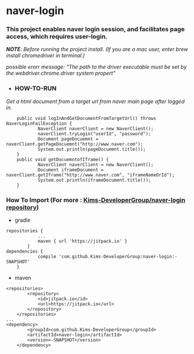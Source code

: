 # naver-login
###  This project **enables naver login session**, and **facilitates page access, which requires user-login.**

_**NOTE**: Before running the project install. (If you are a mac user, enter brew install chromedriver in terminal.)_

_possible erorr message: "The path to the driver executable must be set by the webdriver.chrome.driver system propert"_

- ### HOW-TO-RUN
 _Get a html document from a target url from naver main page after logged in._
```
    public void logInAndGetDocumentFromTargetUrl() throws NaverLoginFailException {
            NaverClient naverClient = new NaverClient();
            naverClient.tryLogin("userId", "password");
            Document pageDocuemnt = naverClient.getPageDocuemnt("http://www.naver.com");
            System.out.println(pageDocuemnt.title());
    }
    public void getDocuemntofIframe() {
            NaverClient naverClient = new NaverClient();
            Document iframeDocument = naverClient.getIframe("http://www.naver.com", "iframeNameOrId");
            System.out.println(iframeDocument.title());
    }
```

### How To Import  (For more : [Kims-DeveloperGroup/naver-login repository]( https://jitpack.io/#Kims-DeveloperGroup/naver-login/))

- gradle
```
repositories {
			...
			maven { url 'https://jitpack.io' }
		}
dependencies {
	        compile 'com.github.Kims-DeveloperGroup:naver-login:-SNAPSHOT'
	}
```

- maven
```
<repositories>
		<repository>
		    <id>jitpack.io</id>
		    <url>https://jitpack.io</url>
		</repository>
	</repositories>
...
<dependency>
	    <groupId>com.github.Kims-DeveloperGroup</groupId>
	    <artifactId>naver-login</artifactId>
	    <version>-SNAPSHOT</version>
	</dependency>
```
